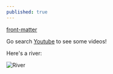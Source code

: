 ```yaml
---
published: true
---
```



[front-matter](http://jekyllrb.com/docs/frontmatter/)

Go search [Youtube](www.youtube.com) to see some videos!

Here's a river:

![River](http://www.tasmania.visitorsbureau.com.au/tours/gordon-river-cruises/gordon-river-cruise-3169.jpg)